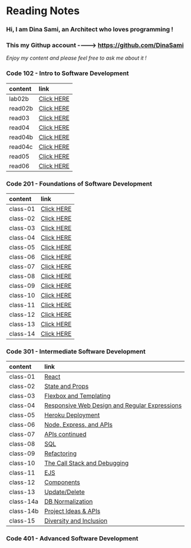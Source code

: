 # Reading Notes

### Hi, I am **Dina Sami**, an Architect who loves programming ! 

### This my Githup account ----> https://github.com/DinaSami

*Enjoy my content and please feel free to ask me about it !*

### Code 102 - Intro to Software Development

| content      | link                                                                |
| :-----------  | :--------------------------------------------------------------------|
| lab02b      |[Click HERE]( https://dinasami.github.io/Reading-Notes/lab02b)    |
| read02b      |[Click HERE](https://dinasami.github.io/Reading-Notes/read02b)     |
| read03        |[Click HERE](https://dinasami.github.io/Reading-Notes/read03) |
| read04       |[Click HERE](https://dinasami.github.io/Reading-Notes/read04)     |
| read04b     |[Click HERE](https://dinasami.github.io/Reading-Notes/read04b)   |
| read04c     |[Click HERE](https://dinasami.github.io/Reading-Notes/read04c)   |
| read05     |[Click HERE](https://dinasami.github.io/Reading-Notes/read05)   |
| read06     |[Click HERE](https://dinasami.github.io/Reading-Notes/read06)   |     

### Code 201 - Foundations of Software Development

| content      | link  
| :-----------  | :--------------------------------------------------------------------|
| class-01    |[Click HERE](https://dinasami.github.io/Reading-Notes/class-01)   |    
| class-02    |[Click HERE](https://dinasami.github.io/Reading-Notes/class-02)   |  
| class-03    |[Click HERE](https://dinasami.github.io/Reading-Notes/class-03)   |
| class-04    |[Click HERE](https://dinasami.github.io/Reading-Notes/class-04)   |
| class-05    |[Click HERE](https://dinasami.github.io/Reading-Notes/class-05)   |
| class-06    |[Click HERE](https://dinasami.github.io/Reading-Notes/class-06)   |
| class-07    |[Click HERE](https://dinasami.github.io/Reading-Notes/class-07)   |
| class-08    |[Click HERE](https://dinasami.github.io/Reading-Notes/class-08)   |
| class-09    |[Click HERE](https://dinasami.github.io/Reading-Notes/class-09)   |
| class-10    |[Click HERE](https://dinasami.github.io/Reading-Notes/class-10)   |
| class-11    |[Click HERE](https://dinasami.github.io/Reading-Notes/class-11)   |
| class-12    |[Click HERE](https://dinasami.github.io/Reading-Notes/class-12)   |
| class-13    |[Click HERE](https://dinasami.github.io/Reading-Notes/class-13)   |
| class-14    |[Click HERE](https://dinasami.github.io/Reading-Notes/class-14)   |

### Code 301 - Intermediate Software Development

| content      | link  
| :-----------  | :--------------------------------------------------------------------|
| class-01    |[React](https://dinasami.github.io/Reading-Notes/Class01)   |    
| class-02    |[State and Props](https://dinasami.github.io/Reading-Notes/Class02)   |  
| class-03    |[Flexbox and Templating](https://dinasami.github.io/Reading-Notes/)   |
| class-04    |[Responsive Web Design and Regular Expressions](https://dinasami.github.io/Reading-Notes/)   |
| class-05    |[Heroku Deployment](https://dinasami.github.io/Reading-Notes/)   |
| class-06    |[Node, Express, and APIs](https://dinasami.github.io/Reading-Notes/)   |
| class-07    |[APIs continued](https://dinasami.github.io/Reading-Notes/)   |
| class-08    |[SQL](https://dinasami.github.io/Reading-Notes/)   |
| class-09    |[Refactoring](https://dinasami.github.io/Reading-Notes/)   |
| class-10    |[ The Call Stack and Debugging](https://dinasami.github.io/Reading-Notes/)   |
| class-11    |[ EJS](https://dinasami.github.io/Reading-Notes/)   |
| class-12    |[Components](https://dinasami.github.io/Reading-Notes/)   |
| class-13    |[Update/Delete](https://dinasami.github.io/Reading-Notes/)   |
| class-14a    |[DB Normalization](https://dinasami.github.io/Reading-Notes/)   |
| class-14b    |[Project Ideas & APIs](https://dinasami.github.io/Reading-Notes/)   |
| class-15   |[Diversity and Inclusion](https://dinasami.github.io/Reading-Notes/)   |

### Code 401 - Advanced Software Development
